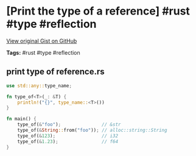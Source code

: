 # [Print the type of a reference] #rust #type #reflection

[View original Gist on GitHub](https://gist.github.com/Integralist/08fc2d98b3906fcd24ba4fd56473103d)

**Tags:** #rust #type #reflection

## print type of reference.rs

```rust
use std::any::type_name;

fn type_of<T>(_: &T) {
    println!("{}", type_name::<T>())
}

fn main() {
    type_of(&"foo");               // &str
    type_of(&String::from("foo")); // alloc::string::String
    type_of(&123);                 // i32
    type_of(&1.23);                // f64
}
```


